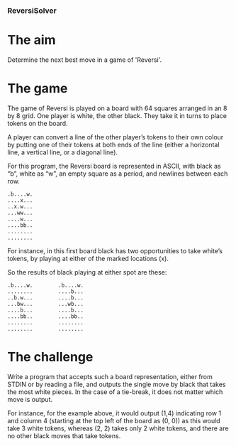 ### ReversiSolver ###

# The aim
Determine the next best move in a game of 'Reversi'.

# The game
The game of Reversi is played on a board with 64 squares arranged in an 8 by 8 grid. One player is white, the other black. They take it in turns to place tokens on the board.

A player can convert a line of the other player’s tokens to their own colour by putting one of
their tokens at both ends of the line (either a horizontal line, a vertical line, or a diagonal line).

For this program, the Reversi board is represented in ASCII, with black as “b”, white as “w”, an empty square as
a period, and newlines between each row.

```
.b....w.
....x...
..x.w...
...ww...
....w...
....bb..
........
........
```

For instance, in this first board black has two opportunities to take white’s tokens, by playing at either of the marked locations (x).

So the results of black playing at either spot are these:
```
.b....w.        .b....w.
........        ....b...
..b.w...        ....b...
...bw...        ...wb...
....b...        ....b...
....bb..        ....bb..
........        ........
........        ........
```
# The challenge
Write a program that accepts such a board representation, either from STDIN or by reading a file, and outputs the single move by black that takes the most white pieces. In the case of a tie-break, it does not matter which move is output.

For instance, for the example above, it would output (1,4) indicating row 1 and column 4 (starting at the top left of the board as (0, 0)) as this would take 3 white tokens, whereas (2, 2) takes only 2 white tokens, and there are no other black moves that take tokens.
